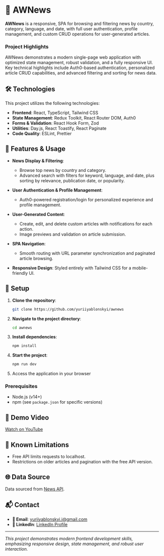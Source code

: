 # 🌟 AWNews

**AWNews** is a responsive, SPA for browsing and filtering news by country, category, language, and date, with full user authentication, profile management, and custom CRUD operations for user-generated articles.

### Project Highlights

AWNews demonstrates a modern single-page web application with optimized state management, robust validation, and a fully responsive UI. Key technical highlights include Auth0-based authentication, personalized article CRUD capabilities, and advanced filtering and sorting for news data.

## 🛠️ Technologies

This project utilizes the following technologies:

- **Frontend**: React, TypeScript, Tailwind CSS
- **State Management**: Redux Toolkit, React Router DOM, Auth0
- **Forms & Validation**: React Hook Form, Zod
- **Utilities**: Day.js, React Toastify, React Paginate
- **Code Quality**: ESLint, Prettier

## 🌟 Features & Usage

- **News Display & Filtering**:

  - Browse top news by country and category.
  - Advanced search with filters for keyword, language, and date, plus sorting by relevance, publication date, or popularity.

- **User Authentication & Profile Management**:

  - Auth0-powered registration/login for personalized experience and profile management.

- **User-Generated Content**:

  - Create, edit, and delete custom articles with notifications for each action.
  - Image previews and validation on article submission.

- **SPA Navigation**:

  - Smooth routing with URL parameter synchronization and paginated article browsing.

- **Responsive Design**: Styled entirely with Tailwind CSS for a mobile-friendly UI.

## 🚀 Setup

1. **Clone the repository**:

   ```sh
   git clone https://github.com/yuriiyablonskyi/awnews
   ```

1. **Navigate to the project directory**:

   ```sh
   cd awnews
   ```

1. **Install dependencies**:

   ```sh
   npm install
   ```

1. **Start the project**:

   ```sh
   npm run dev
   ```

1. Access the application in your browser

### Prerequisites

- Node.js (v14+)
- npm (see `package.json` for specific versions)

## 🎥 Demo Video

[Watch on YouTube](https://youtu.be/AEsk459P4aQ)

## 📝 Known Limitations

- Free API limits requests to localhost.
- Restrictions on older articles and pagination with the free API version.

## 🌐 Data Source

Data sourced from [News API](https://newsapi.org).

## 📬 Contact

- **📧 Email**: yuriiyablonskyi.i@gmail.com
- **🔗 LinkedIn**: [LinkedIn Profile](https://www.linkedin.com/in/yuriiyablonskyi)

---

_This project demonstrates modern frontend development skills, emphasizing responsive design, state management, and robust user interaction._
